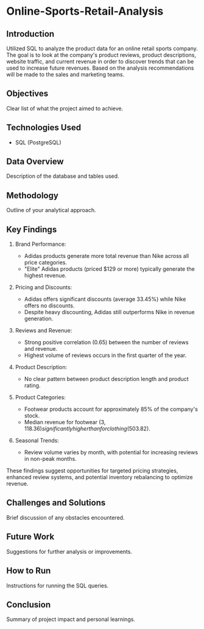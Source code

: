 # Online-Sports-Retail-Analysis

## Introduction
Utilized SQL to analyze the product data for an online retail sports company. The goal is to look at the company's product reviews, product descriptions, website traffic, and current revenue in order to discover trends that can be used to increase future revenues. Based on the analysis recommendations will be made to the sales and marketing teams.

## Objectives
Clear list of what the project aimed to achieve.

## Technologies Used
- SQL (PostgreSQL)

## Data Overview
Description of the database and tables used.

## Methodology
Outline of your analytical approach.

## Key Findings
1. Brand Performance:
   - Adidas products generate more total revenue than Nike across all price categories.
   - "Elite" Adidas products (priced $129 or more) typically generate the highest revenue.

2. Pricing and Discounts:
   - Adidas offers significant discounts (average 33.45%) while Nike offers no discounts.
   - Despite heavy discounting, Adidas still outperforms Nike in revenue generation.

3. Reviews and Revenue:
   - Strong positive correlation (0.65) between the number of reviews and revenue.
   - Highest volume of reviews occurs in the first quarter of the year.

4. Product Description:
   - No clear pattern between product description length and product rating.

5. Product Categories:
   - Footwear products account for approximately 85% of the company's stock.
   - Median revenue for footwear ($3,118.36) significantly higher than for clothing ($503.82).

6. Seasonal Trends:
   - Review volume varies by month, with potential for increasing reviews in non-peak months.

These findings suggest opportunities for targeted pricing strategies, enhanced review systems, and potential inventory rebalancing to optimize revenue.

## Challenges and Solutions
Brief discussion of any obstacles encountered.

## Future Work
Suggestions for further analysis or improvements.

## How to Run
Instructions for running the SQL queries.

## Conclusion
Summary of project impact and personal learnings.
